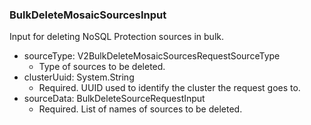 ### BulkDeleteMosaicSourcesInput
Input for deleting NoSQL Protection sources in bulk.

- sourceType: V2BulkDeleteMosaicSourcesRequestSourceType
  - Type of sources to be deleted.
- clusterUuid: System.String
  - Required. UUID used to identify the cluster the request goes to.
- sourceData: BulkDeleteSourceRequestInput
  - Required. List of names of sources to be deleted.
